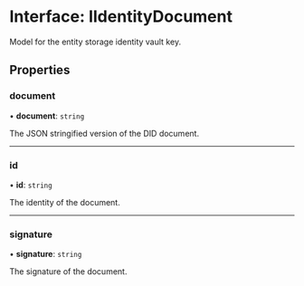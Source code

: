 # Interface: IIdentityDocument

Model for the entity storage identity vault key.

## Properties

### document

• **document**: `string`

The JSON stringified version of the DID document.

___

### id

• **id**: `string`

The identity of the document.

___

### signature

• **signature**: `string`

The signature of the document.
